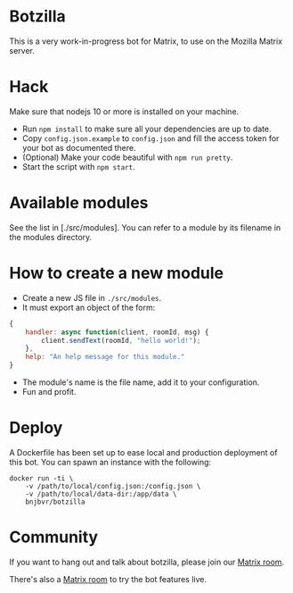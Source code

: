 Botzilla
===

This is a very work-in-progress bot for Matrix, to use on the Mozilla Matrix
server.

Hack
===

Make sure that nodejs 10 or more is installed on your machine.

- Run `npm install` to make sure all your dependencies are up to date.
- Copy `config.json.example` to `config.json` and fill the access token for
  your bot as documented there.
- (Optional) Make your code beautiful with `npm run pretty`.
- Start the script with `npm start`.

Available modules
===

See the list in [./src/modules]. You can refer to a module by its filename in
the modules directory.

How to create a new module
===

- Create a new JS file in `./src/modules`.
- It must export an object of the form:

```js
{
    handler: async function(client, roomId, msg) {
        client.sendText(roomId, "hello world!");
    },
    help: "An help message for this module."
}
```

- The module's name is the file name, add it to your configuration.
- Fun and profit.

Deploy
===

A Dockerfile has been set up to ease local and production deployment of this
bot. You can spawn an instance with the following:

    docker run -ti \
        -v /path/to/local/config.json:/config.json \
        -v /path/to/local/data-dir:/app/data \
        bnjbvr/botzilla

Community
===

If you want to hang out and talk about botzilla, please join our [Matrix
room](https://matrix.to/#/#botzilla:delire.party).

There's also a [Matrix room](https://matrix.to/#/#botzilla-tests:delire.party)
to try the bot features live.
